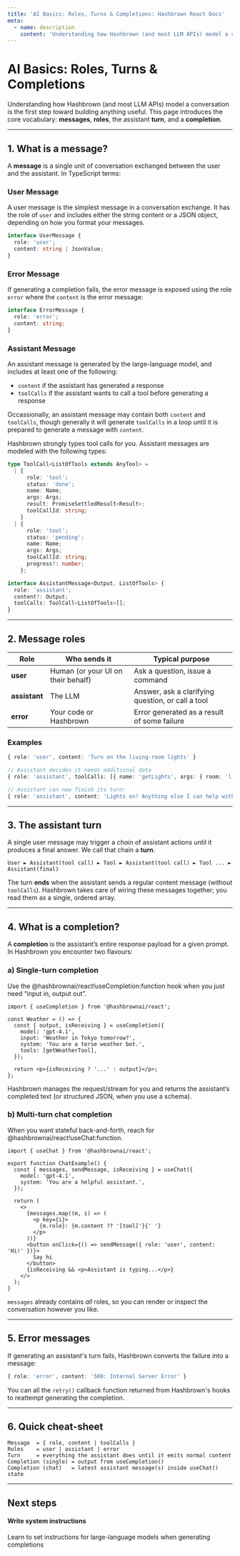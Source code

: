 ```yaml
---
title: 'AI Basics: Roles, Turns & Completions: Hashbrown React Docs'
meta:
  - name: description
    content: 'Understanding how Hashbrown (and most LLM APIs) model a conversation is the first step toward building anything useful. This page introduces the core vocabulary: messages, roles, the assistant turn, and a completion.'
---
```

# AI Basics: Roles, Turns & Completions

Understanding how Hashbrown (and most LLM APIs) model a conversation is the first step
toward building anything useful. This page introduces the core vocabulary: **messages**,
**roles**, the assistant **turn**, and a **completion**.

---

## 1. What is a message?

A **message** is a single unit of conversation exchanged between the user and the assistant. In TypeScript terms:

### User Message

A user message is the simplest message in a conversation exchange. It has the role of `user` and includes
either the string content or a JSON object, depending on how you format your messages.

```ts
interface UserMessage {
  role: 'user';
  content: string | JsonValue;
}
```

### Error Message

If generating a completion fails, the error message is exposed using the role `error`
where the `content` is the error message:

```ts
interface ErrorMessage {
  role: 'error';
  content: string;
}
```

### Assistant Message

An assistant message is generated by the large-language model, and includes at least one of the following:

- `content` if the assistant has generated a response
- `toolCalls` if the assistant wants to call a tool before generating a response

Occassionally, an assistant message may contain both `content` and `toolCalls`, though generally it will generate
`toolCalls` in a loop until it is prepared to generate a message with `content`.

Hashbrown strongly types tool calls for you. Assistant messages are modeled with the
following types:

```ts
type ToolCall<ListOfTools extends AnyTool> =
  | {
      role: 'tool';
      status: 'done';
      name: Name;
      args: Args;
      result: PromiseSettledResult<Result>;
      toolCallId: string;
    }
  | {
      role: 'tool';
      status: 'pending';
      name: Name;
      args: Args;
      toolCallId: string;
      progress?: number;
    };

interface AssistantMessage<Output, ListOfTools> {
  role: 'assistant';
  content?: Output;
  toolCalls: ToolCall<ListOfTools>[];
}
```

---

## 2. Message roles

| Role          | Who sends it                       | Typical purpose                                   |
| ------------- | ---------------------------------- | ------------------------------------------------- |
| **user**      | Human (or your UI on their behalf) | Ask a question, issue a command                   |
| **assistant** | The LLM                            | Answer, ask a clarifying question, or call a tool |
| **error**     | Your code or Hashbrown             | Error generated as a result of some failure       |

### Examples

```ts
{ role: 'user', content: 'Turn on the living-room lights' }

// Assistant decides it needs additional data
{ role: 'assistant', toolCalls: [{ name: 'getLights', args: { room: 'living' }, status: 'pending' }] }

// Assistant can now finish its turn:
{ role: 'assistant', content: 'Lights on! Anything else I can help with?' }
```

---

## 3. The assistant **turn**

A single user message may trigger a _chain_ of assistant actions until it produces a final answer. We call that chain a **turn**.

```
User ► Assistant(tool call) ► Tool ► Assistant(tool call) ► Tool ... ► Assistant(final)
```

The turn **ends** when the assistant sends a regular content message (without `toolCalls`). Hashbrown takes care of wiring these messages together; you read them as a single, ordered array.

---

## 4. What is a completion?

A **completion** is the assistant’s entire response payload for a given prompt. In Hashbrown you encounter two flavours:

### a) Single-turn completion

Use the @hashbrownai/react!useCompletion:function hook when you just need “input in, output out”.

```tsx
import { useCompletion } from '@hashbrownai/react';

const Weather = () => {
  const { output, isReceiving } = useCompletion({
    model: 'gpt-4.1',
    input: 'Weather in Tokyo tomorrow?',
    system: 'You are a terse weather bot.',
    tools: [getWeatherTool],
  });

  return <p>{isReceiving ? '...' : output}</p>;
};
```

Hashbrown manages the request/stream for you and returns the assistant’s completed text (or structured JSON, when you use a schema).

### b) Multi-turn chat completion

When you want stateful back-and-forth, reach for @hashbrownai/react!useChat:function.

```tsx
import { useChat } from '@hashbrownai/react';

export function ChatExample() {
  const { messages, sendMessage, isReceiving } = useChat({
    model: 'gpt-4.1',
    system: 'You are a helpful assistant.',
  });

  return (
    <>
      {messages.map((m, i) => (
        <p key={i}>
          {m.role}: {m.content ?? '[tool]'}{' '}
        </p>
      ))}
      <button onClick={() => sendMessage({ role: 'user', content: 'Hi!' })}>
        Say hi
      </button>
      {isReceiving && <p>Assistant is typing...</p>}
    </>
  );
}
```

`messages` already contains _all_ roles, so you can render or inspect the conversation however you like.

---

## 5. Error messages

If generating an assistant's turn fails, Hashbrown converts the failure into a message:

```ts
{ role: 'error', content: '500: Internal Server Error' }
```

You can all the `retry()` callback function returned from Hashbrown's hooks to reattempt
generating the completion.

---

## 6. Quick cheat-sheet

```text
Message  = { role, content | toolCalls }
Roles    = user | assistant | error
Turn     = everything the assistant does until it emits normal content
Completion (single) = output from useCompletion()
Completion (chat)   = latest assistant message(s) inside useChat() state
```

---

## Next steps

<hb-next-steps>
  <hb-next-step link="concept/system-instructions">
    <div>
      <hb-database-cog />
    </div>
    <div>
      <h4>Write system instructions</h4>
      <p>Learn to set instructions for large-language models when generating completions</p>
    </div>
  </hb-next-step>
</hb-next-steps>

